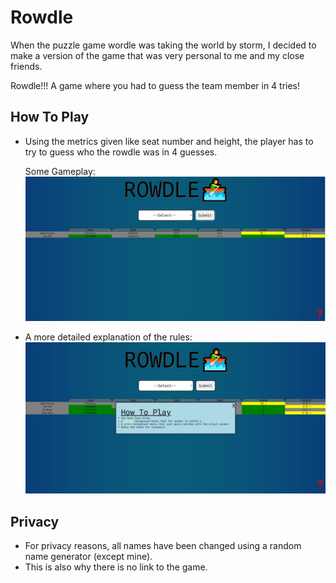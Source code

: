 # Rowdle
When the puzzle game wordle was taking the world by storm, I decided to make a version of the game that was very personal to me and my close friends. 

Rowdle!!! A game where you had to guess the team member in 4 tries!

## How To Play
 - Using the metrics given like seat number and height, the player has to try to guess who the rowdle was in 4 guesses.

   Some Gameplay:
   ![Gameplay](./gameplay.jpg)

 - A more detailed explanation of the rules:
   ![How To Play](./howToPlay.jpg)

## Privacy
 - For privacy reasons, all names have been changed using a random name generator (except mine).
 - This is also why there is no link to the game.
